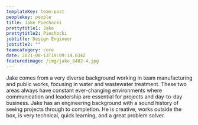 ```yaml
---
templateKey: team-post
peoplekey: people
title: Jake Piechocki
prettytitle1: Jake
prettytitle2: Piechocki
jobtitle: Design Engineer
jobtitle2: ""
teamcategory: core
date: 2021-08-13T19:09:14.634Z
featuredimage: /img/jake_8482-4.jpg
---
```


Jake comes from a very diverse background working in team manufacturing and public works, focusing in water and wastewater treatment. These two areas always have constant ever-changing environments where communication and leadership are essential for projects and day-to-day business. Jake has an engineering background with a sound history of seeing projects through to completion. He is creative, works outside the box, is very technical, quick learning, and a great problem solver.

